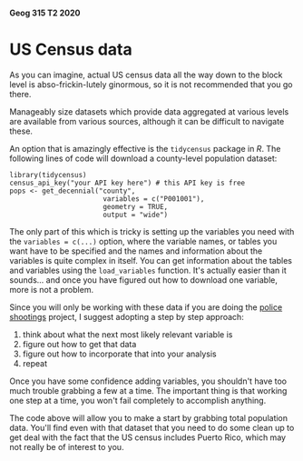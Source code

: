 #### Geog 315 T2 2020
# US Census data
As you can imagine, actual US census data all the way down to the block level is abso-frickin-lutely ginormous, so it is not recommended that you go there.

Manageably size datasets which provide data aggregated at various levels are available from various sources, although it can be difficult to navigate these.

An option that is amazingly effective is the `tidycensus` package in _R_. The following lines of code will download a county-level population dataset:

    library(tidycensus)
    census_api_key("your API key here") # this API key is free
    pops <- get_decennial("county",
                           variables = c("P001001"),
                           geometry = TRUE,
                           output = "wide")

The only part of this which is tricky is setting up the variables you need with the `variables = c(...)` option, where the variable names, or tables you want have to be specified and the names and information about the variables is quite complex in itself. You can get information about the tables and variables using the `load_variables` function. It's actually easier than it sounds... and once you have figured out how to download one variable, more is not a problem.

Since you will only be working with these data if you are doing the [police shootings](us-police-shootings) project, I suggest adopting a step by step approach:

1. think about what the next most likely relevant variable is
2. figure out how to get that data
3. figure out how to incorporate that into your analysis
4. repeat

Once you have some confidence adding variables, you shouldn't have too much trouble grabbing a few at a time. The important thing is that working one step at a time, you won't fail completely to accomplish anything.

The code above will allow you to make a start by grabbing total population data. You'll find even with that dataset that you need to do some clean up to get deal with the fact that the US census includes Puerto Rico, which may not really be of interest to you.
